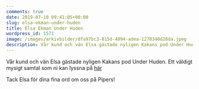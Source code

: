 ```yaml
---
comments: true
date: 2019-07-10 09:41:05+00:00
slug: elsa-ekman-under-huden
title: Elsa Ekman Under Huden
wordpress_id: 1571
image: /images/arkivbilder/dfa97bc3-815d-4094-adea-1278340d28da.jpeg
description: Vår kund och vän Elsa gästade nyligen Kakans pod Under Huden.
---
```


Vår kund och vän Elsa gästade nyligen Kakans pod Under Huden. Ett väldigt mysigt samtal som ni kan lyssna på [här](https://play.acast.com/s/underhuden/f54a7471-0586-4019-9e8a-92cde3f5dbf0)

Tack Elsa för dina fina ord om oss på Pipers!

